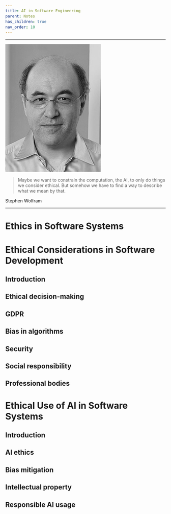 ```yaml
---
title: AI in Software Engineering
parent: Notes
has_children: true
nav_order: 10
---
```


<hr class="splash">

![Stephen Wolfram](../../images/people/stephen_wolfram.png)

<blockquote class="pretty"><span>
Maybe we want to constrain the computation, the AI, to only do things we consider ethical. But somehow we have to find a way to describe what we mean by that.
</span></blockquote>
<p class="attribution">Stephen Wolfram</p>

<hr class="splash">

# Ethics in Software Systems

# Ethical Considerations in Software Development

## Introduction

## Ethical decision-making

## GDPR

## Bias in algorithms

## Security

## Social responsibility

## Professional bodies

# Ethical Use of AI in Software Systems

## Introduction

## AI ethics

## Bias mitigation

## Intellectual property

## Responsible AI usage
